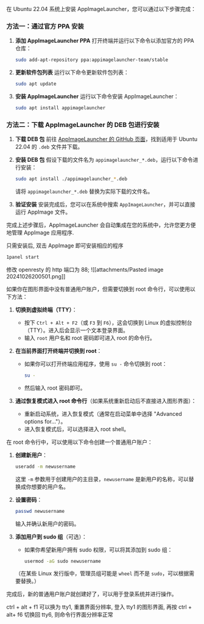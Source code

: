  在 Ubuntu 22.04 系统上安装 AppImageLauncher，您可以通过以下步骤完成：

### 方法一：通过官方 PPA 安装
1. **添加 AppImageLauncher PPA**
   打开终端并运行以下命令以添加官方的 PPA 仓库：
   ```bash
   sudo add-apt-repository ppa:appimagelauncher-team/stable
   ```

2. **更新软件包列表**
   运行以下命令更新软件包列表：
   ```bash
   sudo apt update
   ```

3. **安装 AppImageLauncher**
   运行以下命令安装 AppImageLauncher：
   ```bash
   sudo apt install appimagelauncher
   ```

### 方法二：下载 AppImageLauncher 的 DEB 包进行安装
1. **下载 DEB 包**
   前往 [AppImageLauncher 的 GitHub 页面](https://github.com/TheAssassin/AppImageLauncher/releases)，找到适用于 Ubuntu 22.04 的 `.deb` 文件并下载。

2. **安装 DEB 包**
   假设下载的文件名为 `appimagelauncher_*.deb`，运行以下命令进行安装：
   ```bash
   sudo apt install ./appimagelauncher_*.deb
   ```
   请将 `appimagelauncher_*.deb` 替换为实际下载的文件名。

3. **验证安装**
   安装完成后，您可以在系统中搜索 `AppImageLauncher`，并可以直接运行 AppImage 文件。

完成上述步骤后，AppImageLauncher 会自动集成在您的系统中，允许您更方便地管理 AppImage 应用程序.

只需安装后, 双击 AppImage 即可安装相应的程序

```sh
1panel start
```

修改 openresty 的 http 端口为 88;
![[attachments/Pasted image 20241026200501.png]]



如果你在图形界面中没有普通用户账户，但需要切换到 root 命令行，可以使用以下方法：

1. **切换到虚拟终端（TTY）**：
   - 按下 `Ctrl + Alt + F2`（或 `F3` 到 `F6`），这会切换到 Linux 的虚拟控制台（TTY）。进入后会显示一个文本登录界面。
   - 输入 `root` 用户名和 root 密码即可进入 root 的命令行。

2. **在当前界面打开终端并切换到 root**：
   - 如果你可以打开终端应用程序，使用 `su -` 命令切换到 root：
     ```bash
     su -
     ```
   - 然后输入 root 密码即可。

3. **通过恢复模式进入 root 命令行**（如果系统重新启动后不直接进入图形界面）：
   - 重新启动系统，进入恢复模式（通常在启动菜单中选择 "Advanced options for..."）。
   - 进入恢复模式后，可以选择进入 root shell。



在 root 命令行中，可以使用以下命令创建一个普通用户账户：

1. **创建新用户**：
   ```bash
   useradd -m newusername
   ```
   这里 `-m` 参数用于创建用户的主目录，`newusername` 是新用户的名称，可以替换成你想要的用户名。

2. **设置密码**：
   ```bash
   passwd newusername
   ```
   输入并确认新用户的密码。

3. **添加用户到 sudo 组**（可选）：
   - 如果你希望新用户拥有 sudo 权限，可以将其添加到 sudo 组：
     ```bash
     usermod -aG sudo newusername
     ```
   （在某些 Linux 发行版中，管理员组可能是 `wheel` 而不是 `sudo`，可以根据需要替换。）

完成后，新的普通用户账户就创建好了，可以用于登录系统并进行操作。

ctrl + alt + f1 可以换为 tty1, 重置界面分辨率, 登入 tty1 的图形界面, 
再按 ctrl  + alt+ f6 切换回 tty6, 则命令行界面分辨率正常

